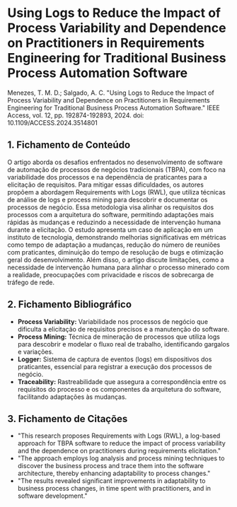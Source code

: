 # Using Logs to Reduce the Impact of Process Variability and Dependence on Practitioners in Requirements Engineering for Traditional Business Process Automation Software

Menezes, T. M. D.; Salgado, A. C. "Using Logs to Reduce the Impact of Process Variability and Dependence on Practitioners in Requirements Engineering for Traditional Business Process Automation Software." IEEE Access, vol. 12, pp. 192874-192893, 2024. doi: 10.1109/ACCESS.2024.3514801

## 1. Fichamento de Conteúdo

O artigo aborda os desafios enfrentados no desenvolvimento de software de automação de processos de negócios tradicionais (TBPA), com foco na variabilidade dos processos e na dependência de praticantes para a elicitação de requisitos. Para mitigar essas dificuldades, os autores propõem a abordagem Requirements with Logs (RWL), que utiliza técnicas de análise de logs e process mining para descobrir e documentar os processos de negócio. Essa metodologia visa alinhar os requisitos dos processos com a arquitetura do software, permitindo adaptações mais rápidas às mudanças e reduzindo a necessidade de intervenção humana durante a elicitação. O estudo apresenta um caso de aplicação em um instituto de tecnologia, demonstrando melhorias significativas em métricas como tempo de adaptação a mudanças, redução do número de reuniões com praticantes, diminuição do tempo de resolução de bugs e otimização geral do desenvolvimento. Além disso, o artigo discute limitações, como a necessidade de intervenção humana para alinhar o processo minerado com a realidade, preocupações com privacidade e riscos de sobrecarga de tráfego de rede.

## 2. Fichamento Bibliográfico

* **Process Variability:** Variabilidade nos processos de negócio que dificulta a elicitação de requisitos precisos e a manutenção do software.
* **Process Mining:** Técnica de mineração de processos que utiliza logs para descobrir e modelar o fluxo real de trabalho, identificando gargalos e variações.
* **Logger:** Sistema de captura de eventos (logs) em dispositivos dos praticantes, essencial para registrar a execução dos processos de negócio.
* **Traceability:** Rastreabilidade que assegura a correspondência entre os requisitos do processo e os componentes da arquitetura do software, facilitando adaptações às mudanças.


## 3. Fichamento de Citações

* "This research proposes Requirements with Logs (RWL), a log-based approach for TBPA software to reduce the impact of process variability and the dependence on practitioners during requirements elicitation."  
* "The approach employs log analysis and process mining techniques to discover the business process and trace them into the software architecture, thereby enhancing adaptability to process changes."  
* "The results revealed significant improvements in adaptability to business process changes, in time spent with practitioners, and in software development."

